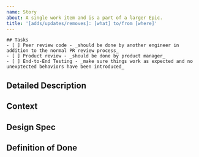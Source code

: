 ```yaml
---
name: Story
about: A single work item and is a part of a larger Epic.
title: '[adds/updates/removes]: [what] to/from [where]'
---
```

<!-- Provide a general summary of the issue in the title above -->

```[tasklist]
## Tasks
- [ ] Peer review code - _should be done by another engineer in addition to the normal PR review process_
- [ ] Product review - _should be done by product manager_
- [ ] End-to-End Testing - _make sure things work as expected and no unexptected behaviors have been introduced_
```
<!-- Provide any additional tasks to the list above to break this issue down further -->

## Detailed Description
<!-- Provide a detailed description of the change or addition you are proposing -->

## Context
<!-- Why is this change important? How would you use it? -->
<!-- How can it benefit other users? -->

## Design Spec
<!-- Add links to any figma designs here -->

## Definition of Done
<!-- What will determine this item as Done? -->
